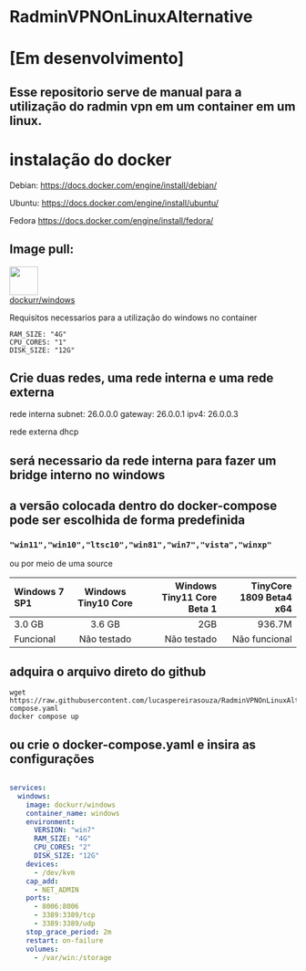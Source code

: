 # RadminVPNOnLinuxAlternative
# [Em desenvolvimento]
## Esse repositorio serve de manual para a utilização do radmin vpn em um container em um linux.

# instalação do docker

Debian:
https://docs.docker.com/engine/install/debian/

Ubuntu:
https://docs.docker.com/engine/install/ubuntu/

Fedora
https://docs.docker.com/engine/install/fedora/
<br>
## Image pull:<br>
<a href="https://github.com/dockur/windows"><img height=50px src="https://github.com/dockur/windows/raw/master/.github/logo.png"></img></a><br>
[dockurr/windows](https://github.com/dockur/windows)



Requisitos necessarios para a utilização do windows no container <br>
```
RAM_SIZE: "4G"
CPU_CORES: "1"
DISK_SIZE: "12G"
```
## Crie duas redes, uma rede interna e uma rede externa

rede interna
subnet: 26.0.0.0
gateway: 26.0.0.1
ipv4: 26.0.0.3

rede externa
dhcp

## será necessario da rede interna para fazer um bridge interno no windows 

## a versão colocada dentro do docker-compose pode ser escolhida de forma predefinida 
### ``"win11","win10","ltsc10","win81","win7","vista","winxp"`` <br>
ou por meio de uma source

| Windows 7 SP1 | Windows Tiny10 Core  | Windows Tiny11 Core Beta 1 | TinyCore 1809 Beta4 x64  | 
| :------------ |:---------------:| -----:|-----:|
| 3.0 GB | 3.6 GB | 2GB | 936.7M|
| Funcional | Não testado | Não testado | Não funcional |


## adquira o arquivo direto do github

```
wget https://raw.githubusercontent.com/lucaspereirasouza/RadminVPNOnLinuxAlternative/main/docker-compose.yaml
docker compose up
```
## ou crie o docker-compose.yaml e insira as configurações

```yaml

services:
  windows:
    image: dockurr/windows
    container_name: windows
    environment:
      VERSION: "win7"
      RAM_SIZE: "4G"
      CPU_CORES: "2"
      DISK_SIZE: "12G"
    devices:
      - /dev/kvm
    cap_add:
      - NET_ADMIN
    ports:
      - 8006:8006
      - 3389:3389/tcp
      - 3389:3389/udp
    stop_grace_period: 2m
    restart: on-failure
    volumes:
      - /var/win:/storage
```
